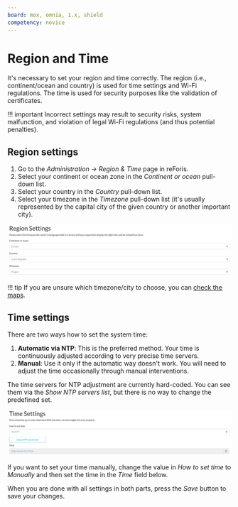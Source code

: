 ```yaml
---
board: mox, omnia, 1.x, shield
competency: novice
---
```


# Region and Time

It's necessary to set your region and time correctly. The region (i.e.,
continent/ocean and country) is used for time settings and Wi-Fi
regulations. The time is used for security purposes like the validation
of certificates.

!!! important
    Incorrect settings may result to security risks, system malfunction,
    and violation of legal Wi-Fi regulations (and thus potential penalties).

## Region settings

1. Go to the _Administration → Region & Time_ page in reForis.
2. Select your continent or ocean zone in the _Continent or ocean_ pull-down
   list.
3. Select your country in the _Country_ pull-down list.
4. Select your timezone in the _Timezone_ pull-down list (it's usually
   represented by the capital city of the given country or another important
   city).

![Region settings](region.png)

!!! tip
    If you are unsure which timezone/city to choose, you can
    [check the maps](https://en.wikipedia.org/wiki/Time_zone).

## Time settings

There are two ways how to set the system time:

1. **Automatic via NTP**: This is the preferred method. Your time is
   continuously adjusted according to very precise time servers.
2. **Manual**: Use it only if the automatic way doesn't work. You will need to
   adjust the time occasionally through manual interventions.

The time servers for NTP adjustment are currently hard-coded. You can see
them via the _Show NTP servers list_, but there is no way to change
the predefined set.

![Time settings](time.png)

If you want to set your time manually, change the value in _How to set time_
to _Manually_ and then set the time in the _Time_ field below.

When you are done with all settings in both parts, press the _Save_ button
to save your changes.
